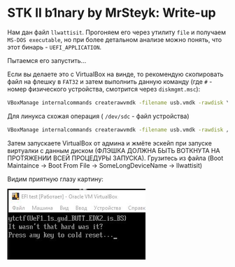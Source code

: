 # STK ll b1nary by MrSteyk: Write-up

Нам дан файл `llwattisit`. Прогоняем его через утилиту `file` и получаем `MS-DOS executable`, но при
более детальном анализе можно понять, что этот бинарь - `UEFI_APPLICATION`.

Пытаемся его запустить...

Если вы делаете это с VirtualBox на винде, то рекомендую скопировать файл на флешку в `FAT32` и
затем выполнить данную команду (где `#` - номер физического устройства, смотрится через `diskmgmt.msc`):

```bat
VBoxManage internalcommands createrawvmdk -filename usb.vmdk -rawdisk \\.\PhysicalDrive#
```

Для линукса схожая операция ( `/dev/sdc` - файл устройства)

```bash
VBoxManage internalcommands createrawvmdk -filename usb.vmdk -rawdisk /dev/sdc
```

Затем запускаете VirtualBox от админа и жмёте эскейп при запуске виртуалки с данным диском
(ФЛЭШКА ДОЛЖНА БЫТЬ ВОТКНУТА НА ПРОТЯЖЕНИИ ВСЕЙ ПРОЦЕДУРЫ ЗАПУСКА). Грузитесь из файла
(Boot Maintaince -> Boot From File -> SomeLongDeviceName -> llwattisit)

Видим приятную глазу картину:

![UEFI application's result](private/img/task.jpg)

